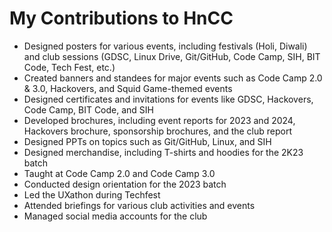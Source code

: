 # My Contributions to HnCC

- Designed posters for various events, including festivals (Holi, Diwali) and club sessions (GDSC, Linux Drive, Git/GitHub, Code Camp, SIH, BIT Code, Tech Fest, etc.)
- Created banners and standees for major events such as Code Camp 2.0 & 3.0, Hackovers, and Squid Game-themed events
- Designed certificates and invitations for events like GDSC, Hackovers, Code Camp, BIT Code, and SIH
- Developed brochures, including event reports for 2023 and 2024, Hackovers brochure, sponsorship brochures, and the club report
- Designed PPTs on topics such as Git/GitHub, Linux, and SIH
- Designed merchandise, including T-shirts and hoodies for the 2K23 batch
- Taught at Code Camp 2.0 and Code Camp 3.0
- Conducted design orientation for the 2023 batch
- Led the UXathon during Techfest
- Attended briefings for various club activities and events
- Managed social media accounts for the club

